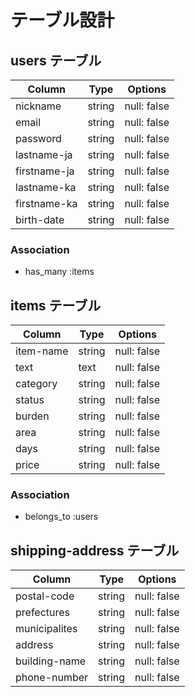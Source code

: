# テーブル設計

## users テーブル

| Column       | Type   | Options     |
| ------------ | ------ | ----------- |
| nickname     | string | null: false |
| email        | string | null: false |
| password     | string | null: false |
| lastname-ja  | string | null: false |
| firstname-ja | string | null: false |
| lastname-ka  | string | null: false |
| firstname-ka | string | null: false |
| birth-date   | string | null: false |

### Association

- has_many :items

## items テーブル

| Column     | Type          | Options     |
| ---------- | ------------- | ----------- |
| item-name  | string        | null: false |
| text       | text          | null: false |
| category   | string        | null: false |
| status     | string        | null: false |
| burden     | string        | null: false |
| area       | string        | null: false |
| days       | string        | null: false |
| price      | string        | null: false |



### Association

- belongs_to :users

## shipping-address テーブル

| Column        | Type    | Options     |
| ---------     | ------- | ------------|
| postal-code   | string  | null: false |
| prefectures   | string  | null: false |
| municipalites | string  | null: false |
| address       | string  | null: false |
| building-name | string  | null: false |
| phone-number  | string  | null: false |
